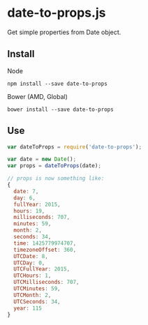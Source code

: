 # date-to-props.js

Get simple properties from Date object.

## Install

Node
```
npm install --save date-to-props
```

Bower (AMD, Global)
```
bower install --save date-to-props
```

## Use

```js
var dateToProps = require('date-to-props');

var date = new Date();
var props = dateToProps(date);

// props is now something like:
{
  date: 7,
  day: 6,
  fullYear: 2015,
  hours: 19,
  milliseconds: 707,
  minutes: 59,
  month: 2,
  seconds: 34,
  time: 1425779974707,
  timezoneOffset: 360,
  UTCDate: 8,
  UTCDay: 0,
  UTCFullYear: 2015,
  UTCHours: 1,
  UTCMilliseconds: 707,
  UTCMinutes: 59,
  UTCMonth: 2,
  UTCSeconds: 34,
  year: 115
}
```
